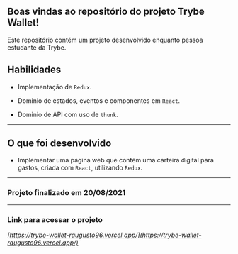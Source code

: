 ## Boas vindas ao repositório do projeto Trybe Wallet!
Este repositório contém um projeto desenvolvido enquanto pessoa estudante da Trybe. 

## Habilidades

- Implementação de `Redux`.

- Dominio de estados, eventos e componentes em `React`.

- Dominio de API com uso de `thunk`.

---

## O que foi desenvolvido

- Implementar uma página web que contém uma carteira digital para gastos, criada com `React`, utilizando `Redux`.

---

### Projeto finalizado em 20/08/2021

---

### Link para acessar o projeto

_[https://trybe-wallet-raugusto96.vercel.app/](https://trybe-wallet-raugusto96.vercel.app/)_
